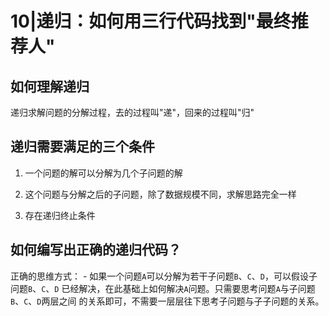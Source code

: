 # 10|递归：如何用三行代码找到"最终推荐人"

## 如何理解递归
递归求解问题的分解过程，去的过程叫"递"，回来的过程叫"归"
    
## 递归需要满足的三个条件
1. 一个问题的解可以分解为几个子问题的解

2. 这个问题与分解之后的子问题，除了数据规模不同，求解思路完全一样

3. 存在递归终止条件

## 如何编写出正确的递归代码？
正确的思维方式：
    - 如果一个问题`A`可以分解为若干子问题`B`、`C`、`D`，可以假设子问题`B`、`C`、`D`
    已经解决，在此基础上如何解决`A`问题。只需要思考问题`A`与子问题`B`、`C`、`D`两层之间
    的关系即可，不需要一层层往下思考子问题与子子问题的关系。
    
